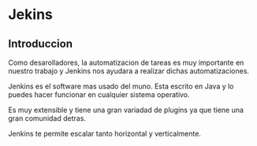 # Jekins

## Introduccion

Como desarolladores, la automatizacion de tareas es muy importante en nuestro trabajo y Jenkins nos ayudara a realizar dichas automatizaciones.

Jenkins es el software mas usado del muno. Esta escrito en Java y lo puedes hacer funcionar en cualquier sistema operativo.

Es muy extensible y tiene una gran variadad de plugins ya que tiene una gran comunidad detras.

Jenkins te permite escalar tanto horizontal y verticalmente.

